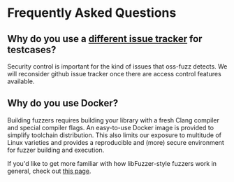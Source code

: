 # Frequently Asked Questions

## Why do you use a [different issue tracker](https://bugs.chromium.org/p/oss-fuzz/issues/list) for testcases?

Security control is important for the kind of issues that oss-fuzz detects.
We will reconsider github issue tracker once there are access control
features available.

## Why do you use Docker?

Building fuzzers requires building your library with a fresh Clang compiler and special compiler flags. 
An easy-to-use Docker image is provided to simplify toolchain distribution. This also limits our exposure
to multitude of Linux varieties and provides a reproducible and (more) secure environment for fuzzer
building and execution.

If you'd like to get more familiar with how libFuzzer-style fuzzers work in
general, check out [this page](http://llvm.org/docs/LibFuzzer.html).
